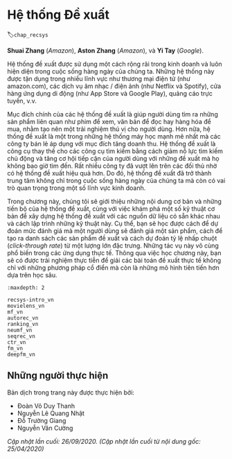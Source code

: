 <!--
# Recommender Systems
-->

# Hệ thống Đề xuất
:label:`chap_recsys`


**Shuai Zhang** (*Amazon*), **Aston Zhang** (*Amazon*), và **Yi Tay** (*Google*).

<!--
Recommender systems are widely employed in industry and are ubiquitous in our daily lives. 
These systems are utilized in a number of areas such as online shopping sites (e.g., amazon.com), 
music/movie services site (e.g., Netflix and Spotify), mobile application stores (e.g., IOS app store and google play), 
online advertising, just to name a few.
-->

Hệ thống đề xuất được sử dụng một cách rộng rãi trong kinh doanh và luôn hiện diện trong cuộc sống hàng ngày của chúng ta.
Những hệ thống này được tận dụng trong nhiều lĩnh vực như thương mại điện tử (như amazon.com), các dịch vụ âm nhạc / điện ảnh (như Netflix và Spotify), cửa hàng ứng dụng di động (như App Store và Google Play), quảng cáo trực tuyến, v.v.


<!--
The major goal of recommender systems is to help users discover relevant items such as movies to watch, 
text to read or products to buy, so as to create a delightful user experience. 
Moreover, recommender systems are among the most powerful machine learning systems that online retailers implement in order to drive incremental revenue. 
Recommender systems are replacements of search engines by reducing the efforts in proactive searches and surprising users with offers they never searched for. 
Many companies managed to position themselves ahead of their competitors with the help of more effective recommender systems. 
As such, recommender systems are central to not only our everyday lives but also highly indispensable in some industries.
-->

Mục đích chính của các hệ thống đề xuất là giúp người dùng tìm ra những sản phẩm liên quan như phim để xem,
văn bản để đọc hay hàng hóa để mua, nhằm tạo nên một trải nghiệm thú vị cho người dùng.
Hơn nữa, hệ thống đề xuất là một trong những hệ thống máy học mạnh mẽ nhất mà các công ty bán lẻ áp dụng với mục đích tăng doanh thu.
Hệ thống đề xuất là công cụ thay thế cho các công cụ tìm kiếm bằng cách giảm nỗ lực tìm kiếm chủ động và tăng cơ hội tiếp cận của người dùng với những đề xuất mà họ không bao giờ tìm đến.
Rất nhiều công ty đã vượt lên trên các đối thủ nhờ có hệ thống đề xuất hiệu quả hơn.
Do đó, hệ thống đề xuất đã trở thành trung tâm không chỉ trong cuộc sống hàng ngày của chúng ta mà còn có vai trò quan trọng trong một số lĩnh vực kinh doanh.


<!--
In this chapter, we will cover the fundamentals and advancements of recommender systems, 
along with exploring some common fundamental techniques for building recommender systems with different data sources available and their implementations. 
Specifically, you will learn how to predict the rating a user might give to a prospective item, 
how to generate a recommendation list of items and how to predict the click-through rate from abundant features. 
These tasks are commonplace in real-world applications. 
By studying this chapter, you will get hands-on experience pertaining to solving real world 
recommendation problems with not only classical methods but the more advanced deep learning based models as well.
-->

Trong chương này, chúng tôi sẽ giới thiệu những nội dung cơ bản và những tiến bộ của hệ thống đề xuất,
cùng với việc khám phá một số kỹ thuật cơ bản để xây dựng hệ thống đề xuất với các nguồn dữ liệu có sẵn khác nhau và cách lập trình những kỹ thuật này.
Cụ thể, bạn sẽ học được cách để dự đoán mức đánh giá mà một người dùng sẽ đánh giá một sản phẩm,
cách để tạo ra danh sách các sản phẩm đề xuất và cách dự đoán tỷ lệ nhấp chuột (*click-through rate*) từ một lượng lớn đặc trưng.
Những tác vụ này vô cùng phổ biến trong các ứng dụng thực tế.
Thông qua việc học chương này, bạn sẽ có được trải nghiệm thực tiễn để giải các bài toán đề xuất thực tế
không chỉ với những phương pháp cổ điển mà còn là những mô hình tiên tiến hơn dựa trên học sâu.


```toc
:maxdepth: 2

recsys-intro_vn
movielens_vn
mf_vn
autorec_vn
ranking_vn
neumf_vn
seqrec_vn
ctr_vn
fm_vn
deepfm_vn
```

## Những người thực hiện
Bản dịch trong trang này được thực hiện bởi:

* Đoàn Võ Duy Thanh
* Nguyễn Lê Quang Nhật
* Đỗ Trường Giang
* Nguyễn Văn Cường

*Cập nhật lần cuối: 26/09/2020. (Cập nhật lần cuối từ nội dung gốc: 25/04/2020)*
